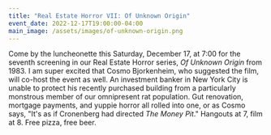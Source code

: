 ```yaml
---
title: "Real Estate Horror VII: Of Unknown Origin"
event_date: 2022-12-17T19:00:00-04:00
main_image: /assets/images/of-unknown-origin.png
---
```


Come by the luncheonette this Saturday, December 17, at 7:00 for the seventh
screening in our Real Estate Horror series, *Of Unknown Origin* from 1983. I am
super excited that Cosmo Bjorkenheim, who suggested the film, will co-host the
event as well. An investment banker in New York City is unable to protect his
recently purchased building from a particularly monstrous member of our
omnipresent rat population. Gut renovation, mortgage payments, and yuppie
horror all rolled into one, or as Cosmo says, "It's as if Cronenberg had
directed *The Money Pit*." Hangouts at 7, film at 8. Free pizza, free beer.
